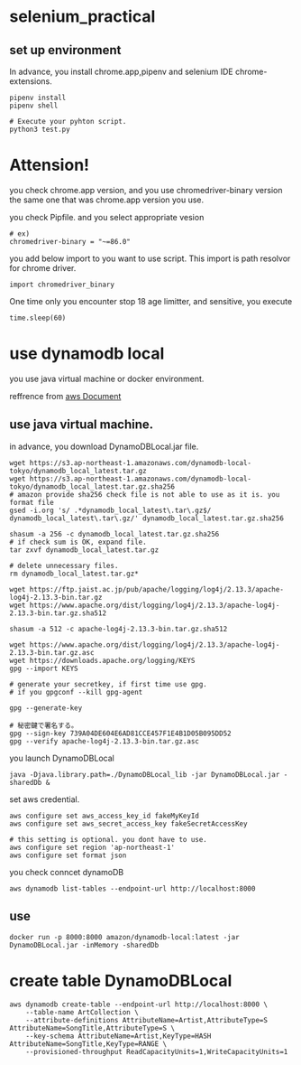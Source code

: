 # selenium_practical

## set up environment

In advance, you install chrome.app,pipenv and selenium IDE chrome-extensions.

```
pipenv install
pipenv shell

# Execute your pyhton script.
python3 test.py
```

# Attension!
you check chrome.app version, and you use chromedriver-binary version the same one that was chrome.app version you use.

you check Pipfile. and you select appropriate vesion
```
# ex)
chromedriver-binary = "~=86.0"
```

you add below import to you want to use script. This import is path resolvor for chrome driver.
```
import chromedriver_binary
```
One time only you encounter stop 18 age limitter, and sensitive, you execute 
```
time.sleep(60)
```

# use dynamodb local
you use java virtual machine or docker environment.

reffrence from [aws Document](https://docs.aws.amazon.com/amazondynamodb/latest/developerguide/DynamoDBLocal.DownloadingAndRunning.html)
## use java virtual machine.
in advance, you download DynamoDBLocal.jar file.
```
wget https://s3.ap-northeast-1.amazonaws.com/dynamodb-local-tokyo/dynamodb_local_latest.tar.gz
wget https://s3.ap-northeast-1.amazonaws.com/dynamodb-local-tokyo/dynamodb_local_latest.tar.gz.sha256
# amazon provide sha256 check file is not able to use as it is. you format file
gsed -i.org 's/ .*dynamodb_local_latest\.tar\.gz$/  dynamodb_local_latest\.tar\.gz/' dynamodb_local_latest.tar.gz.sha256

shasum -a 256 -c dynamodb_local_latest.tar.gz.sha256
# if check sum is OK, expand file.
tar zxvf dynamodb_local_latest.tar.gz

# delete unnecessary files.
rm dynamodb_local_latest.tar.gz* 
```

```
wget https://ftp.jaist.ac.jp/pub/apache/logging/log4j/2.13.3/apache-log4j-2.13.3-bin.tar.gz
wget https://www.apache.org/dist/logging/log4j/2.13.3/apache-log4j-2.13.3-bin.tar.gz.sha512

shasum -a 512 -c apache-log4j-2.13.3-bin.tar.gz.sha512

wget https://www.apache.org/dist/logging/log4j/2.13.3/apache-log4j-2.13.3-bin.tar.gz.asc
wget https://downloads.apache.org/logging/KEYS
gpg --import KEYS

# generate your secretkey, if first time use gpg.
# if you gpgconf --kill gpg-agent

gpg --generate-key

# 秘密鍵で署名する。
gpg --sign-key 739A04DE604E6AD81CCE457F1E4B1D05B095DD52
gpg --verify apache-log4j-2.13.3-bin.tar.gz.asc 

```

you launch DynamoDBLocal
```
java -Djava.library.path=./DynamoDBLocal_lib -jar DynamoDBLocal.jar -sharedDb &
```

set aws credential.
```
aws configure set aws_access_key_id fakeMyKeyId
aws configure set aws_secret_access_key fakeSecretAccessKey

# this setting is optional. you dont have to use.
aws configure set region 'ap-northeast-1'
aws configure set format json
```

you check conncet dynamoDB
```
aws dynamodb list-tables --endpoint-url http://localhost:8000
```

## use 
```
docker run -p 8000:8000 amazon/dynamodb-local:latest -jar DynamoDBLocal.jar -inMemory -sharedDb
```


# create table DynamoDBLocal

```
aws dynamodb create-table --endpoint-url http://localhost:8000 \
    --table-name ArtCollection \
    --attribute-definitions AttributeName=Artist,AttributeType=S AttributeName=SongTitle,AttributeType=S \
    --key-schema AttributeName=Artist,KeyType=HASH AttributeName=SongTitle,KeyType=RANGE \
    --provisioned-throughput ReadCapacityUnits=1,WriteCapacityUnits=1
```